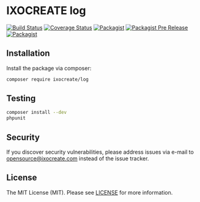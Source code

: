 # IXOCREATE log

[![Build Status](https://travis-ci.com/ixocreate/log.svg?branch=master)](https://travis-ci.com/ixocreate/log)
[![Coverage Status](https://coveralls.io/repos/github/ixocreate/log/badge.svg?branch=develop)](https://coveralls.io/github/ixocreate/log?branch=develop)
[![Packagist](https://img.shields.io/packagist/v/ixocreate/log.svg)](https://packagist.org/packages/ixocreate/log)
[![Packagist Pre Release](https://img.shields.io/packagist/vpre/ixocreate/log.svg)](https://packagist.org/packages/ixocreate/log)
[![Packagist](https://img.shields.io/packagist/l/ixocreate/log.svg)](https://packagist.org/packages/ixocreate/log)


## Installation

Install the package via composer:

```sh
composer require ixocreate/log
```

## Testing

```sh
composer install --dev
phpunit
```

## Security

If you discover security vulnerabilities, please address issues via e-mail to opensource@ixocreate.com instead of the issue tracker.

## License

The MIT License (MIT). Please see [LICENSE](LICENSE) for more information.
